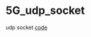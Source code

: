 # 5G_udp_socket
udp socket [code](https://github.com/rlawjd10/5G_udp_socket/blob/main/20240216/server2.py)
